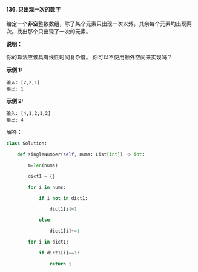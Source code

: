 #### 136. 只出现一次的数字

给定一个**非空**整数数组，除了某个元素只出现一次以外，其余每个元素均出现两次。找出那个只出现了一次的元素。

**说明：**

你的算法应该具有线性时间复杂度。 你可以不使用额外空间来实现吗？

**示例 1:**

```
输入: [2,2,1]
输出: 1
```

**示例 2:**

```
输入: [4,1,2,1,2]
输出: 4
```



解答：

```python
class Solution:

    def singleNumber(self, nums: List[int]) -> int:

        m=len(nums)

        dict1 = {}

        for i in nums:

            if i not in dict1:

                dict1[i]=1

            else:

                dict1[i]+=1

        for i in dict1:

            if dict1[i]==1:

                return i

```



